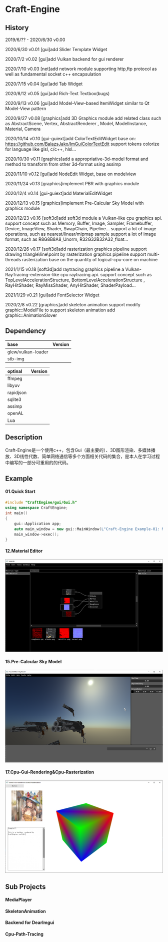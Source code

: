 # Craft-Engine

## History
2019/6/?? - 2020/6/30 v0.00






2020/6/30 v0.01
[gui]add Slider Template Widget

2020/7/2 v0.02
[gui]add Vulkan backend for gui renderer

2020/7/10 v0.03
[net]add network module
supporting http,ftp protocol 
as well as fundamental socket c++ encapsulation

2020/7/15 v0.04
[gui]add Tab Widget

2020/8/12 v0.05
[gui]add Rich-Text Textbox(bugs)

2020/9/13 v0.06
[gui]add Model-View-based ItemWidget
similar to Qt Model-View pattern

2020/9/27 v0.08
[graphics]add 3D Graphics module
add related class such as AbstractScene, Vertex, AbstractRenderer
, Model, ModelInstance, Material, Camera

2020/10/14 v0.10
[gui-guiext]add ColorTextEditWidget
base on: https://github.com/BalazsJako/ImGuiColorTextEdit
support tokens colorize for language like glsl, c/c++, hlsl...

2020/10/30 v0.11
[graphics]add a appropriative-3d-model format and method to transform from other 3d-format using assimp

2020/11/10 v0.12
[gui]add NodeEdit Widget, base on modelview

2020/11/24 v0.13
[graphics]implement PBR with graphics module

2020/12/4 v0.14
[gui-guiext]add MaterialEditWidget

2020/12/13 v0.15
[graphics]implement Pre-Calcular Sky Model with graphics module

2020/12/23 v0.16
[soft3d]add soft3d module
a Vulkan-like cpu graphics api.
support concept such as Memory, Buffer, Image, Sampler, Framebuffer, Device, ImageView, Shader, SwapChain, Pipeline...
support a lot of image operations, such as nearest/linear/mipmap sample
support a lot of image format, such as R8G8B8A8_Unorm, R32G32B32A32_float...

2020/12/26 v0.17
[soft3d]add rasterization graphics pipeline
support drawing triangle\line\point by rasterization graphics pipeline
support multi-threads rasterization base on the quantity of logical-cpu-core on machine 

2021/1/15 v0.18
[soft3d]add raytracing graphics pipeline
a Vulkan-RayTracing-extension-like cpu raytracing api.
support concept such as TopLevelAccelerationStructure, BottomLevelAccelerationStructure
, RayHitShader, RayMissShader, AnyHitShader, ShaderPayload...

2021/1/29 v0.21
[gui]add FontSelector Widget

2020/2/8 v0.22
[graphics]add skeleton animation support
modify graphic::ModelFile to support skeleton animation
add graphic::AnimationSlover



## Dependency
|base|Version|
|:---|:--:|
|glew/vulkan-loader||
|stb-img||

|optinal|Version|
|:---|:--:|
|ffmpeg||
|libyuv||
|rapidjson||
|sqlite3||
|assimp||
|openAL||
|Lua||


## Description
Craft-Engine是一个使用c++，包含Gui（最主要的）、3D图形渲染、多媒体播放、3D线性代数、简单网络通信等多个方面相关代码的集合，是本人在学习过程中编写的一部分可重用的的代码。

## Example
#### 01.Quick Start
``` C++
#include "CraftEngine/gui/Gui.h"
using namespace CraftEngine;
int main()
{
	gui::Application app;
	auto main_window = new gui::MainWindow(L"Craft-Engine Example-01: MainWindow");
	main_window->exec();
}
```
#### 12.Material Editor
![12](https://github.com/qinhen/Craft-Engine/blob/main/Images/Example12.PNG?raw=true)

#### 15.Pre-Calcular Sky Model
![15](https://github.com/qinhen/Craft-Engine/blob/main/Images/Example15.PNG?raw=true)

#### 17.Cpu-Gui-Rendering&Cpu-Rasterization
![17](https://github.com/qinhen/Craft-Engine/blob/main/Images/Example17.PNG?raw=true)

## Sub Projects

#### MediaPlayer

#### SkeletonAnimation

#### Backend for DearImgui

#### Cpu-Path-Tracing


